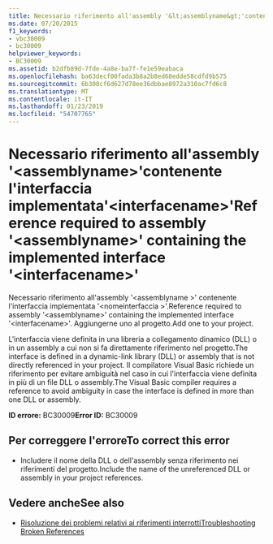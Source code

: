 ```yaml
---
title: Necessario riferimento all'assembly '&lt;assemblyname&gt;'contenente l'interfaccia implementata'&lt;interfacename&gt;'
ms.date: 07/20/2015
f1_keywords:
- vbc30009
- bc30009
helpviewer_keywords:
- BC30009
ms.assetid: b2dfb89d-7fde-4a8e-ba7f-fe1e59eabaca
ms.openlocfilehash: ba63decf00fada3b8a2b8ed68edde58cdfd9b575
ms.sourcegitcommit: 6b308cf6d627d78ee36dbbae8972a310ac7fd6c8
ms.translationtype: MT
ms.contentlocale: it-IT
ms.lasthandoff: 01/23/2019
ms.locfileid: "54707765"
---
```

# <a name="reference-required-to-assembly-ltassemblynamegt-containing-the-implemented-interface-ltinterfacenamegt"></a><span data-ttu-id="b34ad-102">Necessario riferimento all'assembly '&lt;assemblyname&gt;'contenente l'interfaccia implementata'&lt;interfacename&gt;'</span><span class="sxs-lookup"><span data-stu-id="b34ad-102">Reference required to assembly '&lt;assemblyname&gt;' containing the implemented interface '&lt;interfacename&gt;'</span></span>
<span data-ttu-id="b34ad-103">Necessario riferimento all'assembly '\<assemblyname >' contenente l'interfaccia implementata '\<nomeinterfaccia >'.</span><span class="sxs-lookup"><span data-stu-id="b34ad-103">Reference required to assembly '\<assemblyname>' containing the implemented interface '\<interfacename>'.</span></span> <span data-ttu-id="b34ad-104">Aggiungerne uno al progetto.</span><span class="sxs-lookup"><span data-stu-id="b34ad-104">Add one to your project.</span></span>  
  
 <span data-ttu-id="b34ad-105">L'interfaccia viene definita in una libreria a collegamento dinamico (DLL) o in un assembly a cui non si fa direttamente riferimento nel progetto.</span><span class="sxs-lookup"><span data-stu-id="b34ad-105">The interface is defined in a dynamic-link library (DLL) or assembly that is not directly referenced in your project.</span></span> <span data-ttu-id="b34ad-106">Il compilatore Visual Basic richiede un riferimento per evitare ambiguità nel caso in cui l'interfaccia viene definita in più di un file DLL o assembly.</span><span class="sxs-lookup"><span data-stu-id="b34ad-106">The Visual Basic compiler requires a reference to avoid ambiguity in case the interface is defined in more than one DLL or assembly.</span></span>  
  
 <span data-ttu-id="b34ad-107">**ID errore:** BC30009</span><span class="sxs-lookup"><span data-stu-id="b34ad-107">**Error ID:** BC30009</span></span>  
  
## <a name="to-correct-this-error"></a><span data-ttu-id="b34ad-108">Per correggere l'errore</span><span class="sxs-lookup"><span data-stu-id="b34ad-108">To correct this error</span></span>  
  
-   <span data-ttu-id="b34ad-109">Includere il nome della DLL o dell'assembly senza riferimento nei riferimenti del progetto.</span><span class="sxs-lookup"><span data-stu-id="b34ad-109">Include the name of the unreferenced DLL or assembly in your project references.</span></span>  
  
## <a name="see-also"></a><span data-ttu-id="b34ad-110">Vedere anche</span><span class="sxs-lookup"><span data-stu-id="b34ad-110">See also</span></span>

- [<span data-ttu-id="b34ad-111">Risoluzione dei problemi relativi ai riferimenti interrotti</span><span class="sxs-lookup"><span data-stu-id="b34ad-111">Troubleshooting Broken References</span></span>](/visualstudio/ide/troubleshooting-broken-references)
